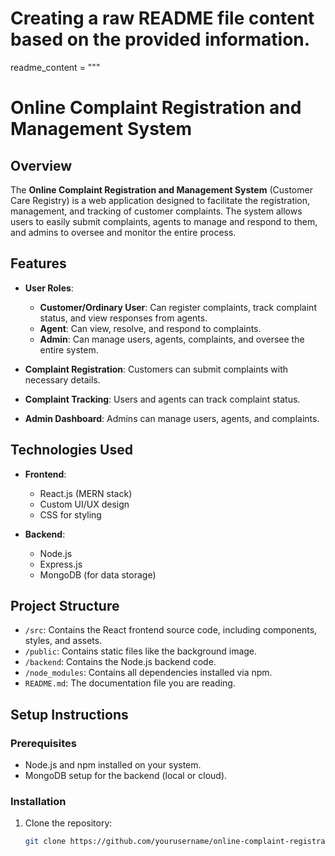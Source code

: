 # Creating a raw README file content based on the provided information.

readme_content = """
# Online Complaint Registration and Management System

## Overview
The **Online Complaint Registration and Management System** (Customer Care Registry) is a web application designed to facilitate the registration, management, and tracking of customer complaints. The system allows users to easily submit complaints, agents to manage and respond to them, and admins to oversee and monitor the entire process.

## Features
- **User Roles**:
  - **Customer/Ordinary User**: Can register complaints, track complaint status, and view responses from agents.
  - **Agent**: Can view, resolve, and respond to complaints.
  - **Admin**: Can manage users, agents, complaints, and oversee the entire system.

- **Complaint Registration**: Customers can submit complaints with necessary details.
- **Complaint Tracking**: Users and agents can track complaint status.
- **Admin Dashboard**: Admins can manage users, agents, and complaints.

## Technologies Used
- **Frontend**:
  - React.js (MERN stack)
  - Custom UI/UX design
  - CSS for styling

- **Backend**:
  - Node.js
  - Express.js
  - MongoDB (for data storage)

## Project Structure
- `/src`: Contains the React frontend source code, including components, styles, and assets.
- `/public`: Contains static files like the background image.
- `/backend`: Contains the Node.js backend code.
- `/node_modules`: Contains all dependencies installed via npm.
- `README.md`: The documentation file you are reading.

## Setup Instructions

### Prerequisites
- Node.js and npm installed on your system.
- MongoDB setup for the backend (local or cloud).

### Installation

1. Clone the repository:
   ```bash
   git clone https://github.com/yourusername/online-complaint-registration-system.git
